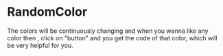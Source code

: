 # RandomColor
The colors will be  continuously changing and when you wanna like any color then , click on "button" and you get the code of that color, which will be very helpful for you.
